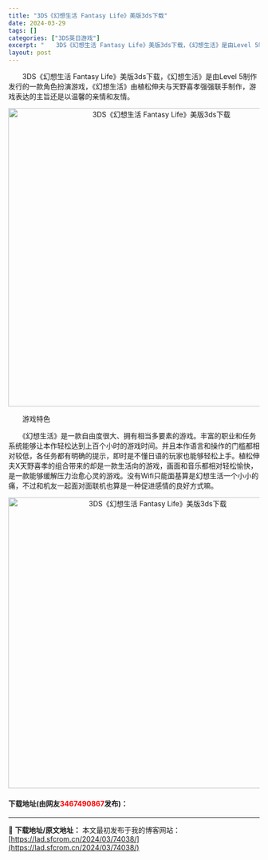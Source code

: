 ```yaml
---
title: "3DS《幻想生活 Fantasy Life》美版3ds下载"
date: 2024-03-29
tags: []
categories: ["3DS英日游戏"]
excerpt: "　　3DS《幻想生活 Fantasy Life》美版3ds下载，《幻想生活》是由Level 5制作发行的一款角色扮演游戏，《幻想生活》由植松伸夫与天野喜孝强强联手制作，游戏表达的主旨还是以温馨的亲情和友情。 　　游戏特色 　　《幻想生活》是一款自由度很大、拥有相当多要素的游戏。丰富的职业和任务系统能&hellip;"
layout: post
---
```


 <p>　　3DS《幻想生活 Fantasy Life》美版3ds下载，《幻想生活》是由Level 5制作发行的一款角色扮演游戏，《幻想生活》由植松伸夫与天野喜孝强强联手制作，游戏表达的主旨还是以温馨的亲情和友情。</p> <p align="center"><img align="" border="0" src="https://lad.sfcrom.cn/wp-content/uploads/2024/03/20240329_66062ce49e59e.png" width="598" alt="3DS《幻想生活 Fantasy Life》美版3ds下载" /></p> <p>　　游戏特色</p> <p>　　《幻想生活》是一款自由度很大、拥有相当多要素的游戏。丰富的职业和任务系统能够让本作轻松达到上百个小时的游戏时间。并且本作语言和操作的门槛都相对较低，各任务都有明确的提示，即时是不懂日语的玩家也能够轻松上手。植松伸夫X天野喜孝的组合带来的却是一款生活向的游戏，画面和音乐都相对轻松愉快，是一款能够缓解压力治愈心灵的游戏。没有Wifi只能面基算是幻想生活一个小小的痛，不过和机友一起面对面联机也算是一种促进感情的良好方式嘛。</p> <p align="center"><img align="" border="0" src="https://lad.sfcrom.cn/wp-content/uploads/2024/03/20240329_66062ce5de610.png" width="583" alt="3DS《幻想生活 Fantasy Life》美版3ds下载" /></p> <p><h4>下载地址(由网友<font color="red">3467490867</font>发布)：</h4></p> 

---
📖 **下载地址/原文地址：** 本文最初发布于我的博客网站：[https://lad.sfcrom.cn/2024/03/74038/](https://lad.sfcrom.cn/2024/03/74038/)

